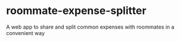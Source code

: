 # roommate-expense-splitter
A web app to share and split common expenses with roommates in a convenient way

